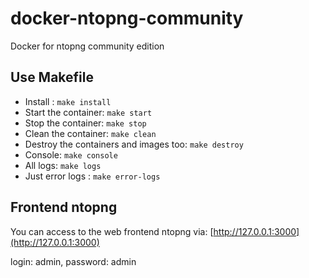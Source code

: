 # docker-ntopng-community
Docker for ntopng community edition

## Use Makefile

* Install : `make install`
* Start the container: `make start`
* Stop the container: `make stop`
* Clean the container: `make clean`
* Destroy the containers and images too: `make destroy`
* Console: `make console`
* All logs: `make logs`
* Just error logs : `make error-logs`

## Frontend ntopng

You can access to the web frontend ntopng via: [http://127.0.0.1:3000](http://127.0.0.1:3000)

login: admin, password: admin